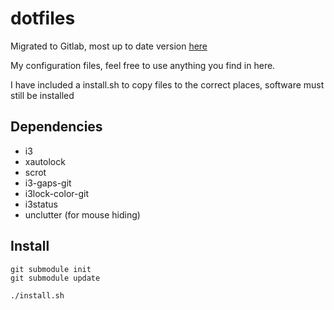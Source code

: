 # dotfiles

Migrated to Gitlab, most up to date version [here](https://gitlab.com/timlyo/dotfiles)

My configuration files, feel free to use anything you find in here.

I have included a install.sh to copy files to the correct places, software must still be installed

## Dependencies

* i3
* xautolock
* scrot
* i3-gaps-git
* i3lock-color-git
* i3status
* unclutter (for mouse hiding)

## Install

```
git submodule init
git submodule update

./install.sh
```
